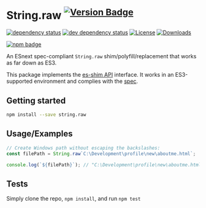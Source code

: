 # String.raw <sup>[![Version Badge][npm-version-svg]][package-url]</sup>

[![dependency status][deps-svg]][deps-url]
[![dev dependency status][dev-deps-svg]][dev-deps-url]
[![License][license-image]][license-url]
[![Downloads][downloads-image]][downloads-url]

[![npm badge][npm-badge-png]][package-url]

An ESnext spec-compliant `String.raw` shim/polyfill/replacement that works as far down as ES3.

This package implements the [es-shim API](https://github.com/es-shims/api) interface. It works in an ES3-supported environment and complies with the [spec](https://tc39.es/ecma262/#sec-string.raw).

## Getting started

```sh
npm install --save string.raw
```

## Usage/Examples

```js
// Create Windows path without escaping the backslashes:
const filePath = String.raw`C:\Development\profile\new\aboutme.html`;

console.log(`${filePath}`); // "C:\Development\profile\new\aboutme.html"
```

## Tests
Simply clone the repo, `npm install`, and run `npm test`

[package-url]: https://npmjs.org/package/es-shims/String.raw
[npm-version-svg]: https://versionbadg.es/es-shims/String.raw.svg
[deps-svg]: https://david-dm.org/es-shims/String.raw.svg
[deps-url]: https://david-dm.org/es-shims/String.raw
[dev-deps-svg]: https://david-dm.org/es-shims/String.raw/dev-status.svg
[dev-deps-url]: https://david-dm.org/es-shims/String.raw#info=devDependencies
[npm-badge-png]: https://nodei.co/npm/es-shims/String.raw.png?downloads=true&stars=true
[license-image]: https://img.shields.io/npm/l/es-shims/String.raw.svg
[license-url]: LICENSE
[downloads-image]: https://img.shields.io/npm/dm/es-shims/String.raw.svg
[downloads-url]: https://npm-stat.com/charts.html?package=es-shims/String.raw
